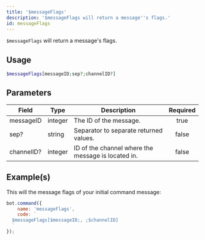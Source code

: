```yaml
---
title: '$messageFlags'
description: '$messageFlags will return a message''s flags.'
id: messageFlags
---
```


`$messageFlags` will return a message's flags.

## Usage

```php
$messageFlags[messageID;sep?;channelID?]
```

## Parameters

| Field      | Type    | Description                                        | Required |
| ---------- | ------- | -------------------------------------------------- |:--------:|
| messageID  | integer | The ID of the message.                             |   true   |
| sep?       | string  | Separator to separate returned values.             |  false   |
| channelID? | integer | ID of the channel where the message is located in. |  false   |

## Example(s)

This will the message flags of your initial command message:

```javascript
bot.command({
    name: 'messageFlags',
    code: `
  $messageFlags[$messageID;, ;$channelID]
  `
});
```
